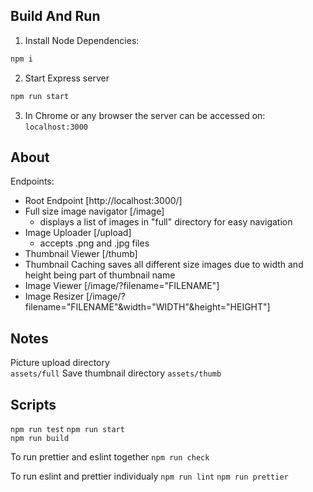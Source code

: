  ## Build And Run 

1. Install Node Dependencies:  
 ```bash
 npm i
 ```

2. Start Express server  
```bash
npm run start
```

3. In Chrome or any browser the server can be accessed on:  
`localhost:3000`

## About
Endpoints:
- Root Endpoint [http://localhost:3000/]
- Full size image navigator [/image]
    - displays a list of images in "full" directory for easy navigation
- Image Uploader [/upload]
    - accepts .png and .jpg files
- Thumbnail Viewer [/thumb]
- Thumbnail Caching saves all different size images due to width and height being part of thumbnail name
- Image Viewer [/image/?filename="FILENAME"]
- Image Resizer [/image/?filename="FILENAME"&width="WIDTH"&height="HEIGHT"]

## Notes
Picture upload directory  
`assets/full`
Save thumbnail directory
`assets/thumb`

## Scripts
`npm run test`
`npm run start`  
`npm run build`

To run prettier and eslint together 
`npm run check`

To run eslint and prettier individualy
`npm run lint`
`npm run prettier`




